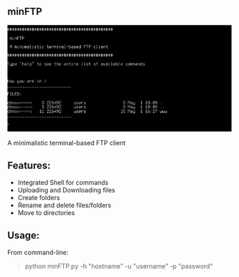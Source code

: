 minFTP
---

![ScreenShot](image.jpg)

A minimalistic terminal-based FTP client

Features:
---
* Integrated Shell for commands
* Uploading and Downloading files
* Create folders
* Rename and delete files/folders
* Move to directories


Usage:
---

From command-line:

> python minFTP.py -h "hostname" -u "username" -p "password"

